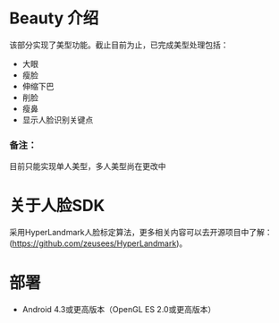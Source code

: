 # Beauty 介绍
该部分实现了美型功能。截止目前为止，已完成美型处理包括：
* 大眼
* 瘦脸
* 伸缩下巴
* 削脸
* 瘦鼻
* 显示人脸识别关键点
### 备注：
目前只能实现单人美型，多人美型尚在更改中

# 关于人脸SDK
采用HyperLandmark人脸标定算法，更多相关内容可以去开源项目中了解：(https://github.com/zeusees/HyperLandmark)。

# 部署
* Android 4.3或更高版本（OpenGL ES 2.0或更高版本）